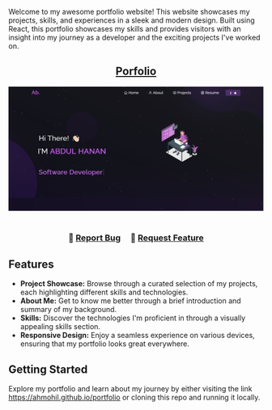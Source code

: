 <p >
 Welcome to my awesome portfolio website! This website showcases my projects, skills, and experiences in a sleek and modern design. Built using React, this portfolio showcases my skills and provides visitors with an insight into my journey as a developer and the exciting projects I've worked on.</p>
  
  <h2 align="center">
  <a href="ahmohil.github.io/portfolio" >Porfolio</a>
</h2>
<div align="center">
  <img alt="Demo" src="./Images/readme-img.png" />
</div>

<br/>



<h3 align="center">
    🔹
    <a href="https://github.com/ahmhil/Portfolio/issues">Report Bug</a> &nbsp; &nbsp;
    🔹
    <a href="https://github.com/ahmohil/Portfolio/issues">Request Feature</a>
</h3>

## Features

- **Project Showcase:** Browse through a curated selection of my projects, each highlighting different skills and technologies.
- **About Me:** Get to know me better through a brief introduction and summary of my background.
- **Skills:** Discover the technologies I'm proficient in through a visually appealing skills section.
- **Responsive Design:** Enjoy a seamless experience on various devices, ensuring that my portfolio looks great everywhere.

## Getting Started

Explore my portfolio and learn about my journey by either visiting the link https://ahmohil.github.io/portfolio or cloning this repo and running it locally.


